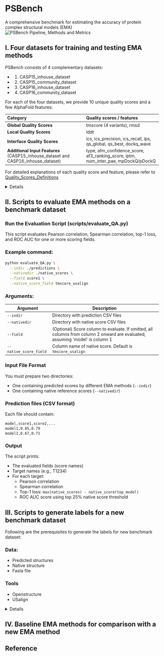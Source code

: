 # PSBench
A comprehensive benchmark for estimating the accuracy of protein complex structural models (EMA)
![PSBench Pipeline, Methods and Metrics](Datasets/imgs/pipeline_methods_metrics.png)

## I. Four datasets for training and testing EMA methods
PSBench consists of 4 complementary datasets:
- 1. CASP15_inhouse_dataset
- 2. CASP15_community_dataset
- 3. CASP16_inhouse_dataset
- 4. CASP16_community_dataset

For each of the four datasets, we provide 10 unique quality scores and a few AlphaFold features:

| Category | Quality scores / features |
|:---------|:-------------------|
| **Global Quality Scores** | tmscore (4 variants), rmsd |
| **Local Quality Scores** | lddt |
| **Interface Quality Scores** | ics, ics_precision, ics_recall, ips, qs_global, qs_best, dockq_wave |
| **Additional Input Features** (CASP15_inhouse_dataset and CASP16_inhouse_dataset) | type, afm_confidence_score, af3_ranking_score, iptm, num_inter_pae, mpDockQ/pDockQ |

For detailed explanations of each quality score and feature, please refer to [Quality_Scores_Definitions](Datasets/Quality_Scores_Definitions.json)

<details>
For each figures below, (a) Model count. Number of models per target in the dataset. (b) Score Distribution. Box plots of each of six representative quality scores of the models for each target. (c) Example. Three representative models (worst, average, best) in terms of sum of the six representative quality scores for a target. Each model with two chains colored in blue and red is superimposed with the true structure in gray.

## i. CASP15_inhouse_dataset
CASP15_inhouse_dataset consists of a total of 7,885 models generated by MULTICOM3 during the 2022 CASP15 competition. Example target in Figure (c): H1143. 
![CASP15_inhouse_dataset](Datasets/imgs/CASP15_inhouse_dataset.png)


## ii. CASP15_community_dataset
CASP15_community_dataset consists of a total of 10,942 models generated by all the participating groups during the 2022 CASP15 competition. Example target in Figure (c): H1135. 
![CASP15_community_dataset](Datasets/imgs/CASP15_community_dataset.png)

## iii. CASP16_inhouse_dataset
CASP16_inhouse_dataset consists of a total of 1,009,050 models generated by MULTICOM4 during the 2024 CASP16 competition. Example target in Figure (c): T1235o. 
![CASP16_inhouse_dataset](Datasets/imgs/CASP16_inhouse_dataset.png)

## iv. CASP16_community_dataset
CASP16_community_dataset consists of a total of 12,904 models generated by all the participating groups during the 2024 CASP16 competition. Example target in Figure (c): H1244. 
![CASP16_community_dataset](Datasets/imgs/CASP16_community_dataset.png)
</details>

## II. Scripts to evaluate EMA methods on a benchmark dataset

### Run the Evaluation Script (scripts/evaluate_QA.py)

This script evaluates Pearson correlation, Spearman correlation, top-1 loss, and ROC AUC for one or more scoring fields.

### Example command:

```bash
python evaluate_QA.py \
  --indir ./predictions \
  --nativedir ./native_scores \
  --field score1 \
  --native_score_field tmscore_usalign
```

### Arguments:

| Argument               | Description |
|------------------------|-------------|
| `--indir`              | Directory with prediction CSV files |
| `--nativedir`          | Directory with native score CSV files |
| `--field`              | (Optional) Score column to evaluate. If omitted, all columns from column 2 onward are evaluated, assuming 'model' is column 1 |
| `--native_score_field` | Column name of native score. Default is `tmscore_usalign` |

### Input File Format

You must prepare two directories:
- One containing predicted scores by different EMA methods (`--indir`)
- One containing native reference scores (`--nativedir`)

### Prediction files (CSV format)
Each file should contain:
```
model,score1,score2,...
model1,0.85,0.79
model2,0.67,0.71
```

### Output

The script prints:
- The evaluated fields (score names)
- Target names (e.g., T1234)
- For each target:
  - Pearson correlation
  - Spearman correlation
  - Top-1 loss: `max(native_scores) - native_score(top_model)`
  - ROC AUC score using top 25% native score threshold
    
## III. Scripts to generate labels for a new benchmark dataset
Following are the prerequisites to generate the labels for new benchmark dataset:
### Data:
- Predicted structures
- Native structure
- Fasta file
### Tools
 - Openstructure
 - USalign

<details>

Download the PSBench repository and cd into scripts

```bash
    git clone https://github.com/BioinfoMachineLearning/PSBench.git
    cd PSBench
    cd scripts
```

#### Openstructure Installation (Need to run only once)
```bash
docker pull registry.scicore.unibas.ch/schwede/openstructure:latest
```

Check the docker installation with 
```bash
# should print the latest version of openstructure 
docker run -it registry.scicore.unibas.ch/schwede/openstructure:latest --version
```

#### Run the generate_labels pipeline

Requires 6 arguments:
- --fasta : path to the fasta file for the target
- --indir : path to the predicted pdbs directory for the target
- --nativedir : path to the native pdb file for the target
- --outdir : path to the output directory
- --usalign_program : path to the USalign binary (available at tools/USalign)
- --clustalw_program : path to the clustalw binary (available at tools/clustalw1.83/clustalw)

Example

```
python generate_labels.py --fasta /path/to/H1204.fasta --indir /directory/to/H1204_predicted_models/ --nativedir /path/to/H1204_native.pdb --outdir /path/to/output/directory/ --usalign_program /path/to/USalign --clustalw_program /path/to/clustalw1.83/clustalw
```
Result folder will have following:
- filtered_pdbs : directory where filtered predicted and native structures are saved
- H1204.csv : CSV containing the labels for each model
- results : directory where outputs of OpenStructure and USalign runs are saved
- temp : temporary directory for pdb filtration process

##### Generate labels for multiple targets in bulk:
Run the generate_labels_bulk.sh

Requires 7 arguments. Targets should be listed at the end separated by space.

Example: for each target (e.g. `H1204`), ensure the following:

- FASTA file: `/directory/to/fasta_files/H1204.fasta`
- Predicted models: `/directory/to/predicted_pdb_files/H1204/*.pdb`
- Native PDB: `/directory/to/native_pdb_files/H1204.pdb`

```
sh generate_labels_bulk.sh \
  /directory/to/fasta_files \
  /directory/to/predicted_pdb_files \
  /directory/to/native_pdb_files \
  /directory/to/output_folder \
  /path/to/USalign_binary \
  /path/to/clustalw_binary \
  H1202 H1204 T1257
```

#### Optional : Generate AlphaFold features when available

Requires 4 arguments:
- --fasta : path to the fasta file for the target
- --pdbdir : path to the predicted pdbs directory for the target
- --nativedir : path to the AlphaFold generated pickle files for the predicted pdbs for the target (make sure the names are identical for files except the extensions)
- --outcsv : path to the output csv

Example
```
python generate_af_features.py --fasta /path/to/H1204.fasta --pdbdir /directory/to/H1204_predicted_models/ --pkldir /directory/to/H1204_pkl_files/ --outcsv /path/to/H1204_af_features.csv
```
</details>

## IV. Baseline EMA methods for comparison with a new EMA method

## Reference
